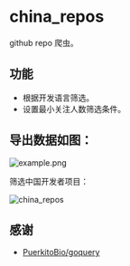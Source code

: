# china_repos

github repo 爬虫。

## 功能

- 根据开发语言筛选。
- 设置最小关注人数筛选条件。

## 导出数据如图：

![example.png](https://user-images.githubusercontent.com/1459834/75106271-90d04a80-5655-11ea-90d7-82bfe0b975cd.png)

筛选中国开发者项目：

![china_repos](https://user-images.githubusercontent.com/1459834/75111206-2a0d5a00-5672-11ea-8b30-33587aaf5712.jpeg)

## 感谢

- [PuerkitoBio/goquery](github.com/PuerkitoBio/goquery)
